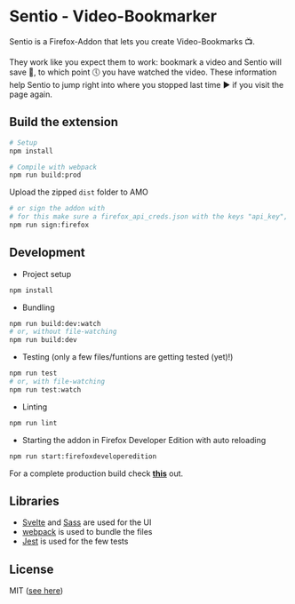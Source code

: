 # Sentio - Video-Bookmarker

Sentio is a Firefox-Addon that lets you create Video-Bookmarks 📺.

They work like you expect them to work: bookmark a video and Sentio will save 💾, to which point 🕔 you have watched the video. These information help Sentio to jump right into where you stopped last time ▶ if you visit the page again.

## Build the extension

```bash
# Setup
npm install

# Compile with webpack
npm run build:prod
```

Upload the zipped `dist` folder to AMO

```bash
# or sign the addon with
# for this make sure a firefox_api_creds.json with the keys "api_key", "api_secret" & "id" is available
npm run sign:firefox
```

## Development

- Project setup

```bash
npm install
```

- Bundling

```bash
npm run build:dev:watch
# or, without file-watching
npm run build:dev
```

- Testing (only a few files/funtions are getting tested (yet)!)

```bash
npm run test
# or, with file-watching
npm run test:watch
```

- Linting

```bash
npm run lint
```

- Starting the addon in Firefox Developer Edition with auto reloading

```bash
npm run start:firefoxdeveloperedition
```

For a complete production build check [**this**](#build-the-extension) out.

## Libraries

- [Svelte](https://svelte.dev/) and [Sass](https://sass-lang.com/) are used for the UI
- [webpack](https://webpack.js.org/) is used to bundle the files
- [Jest](https://jestjs.io/) is used for the few tests

## License

MIT ([see here](https://github.com/Vis17/sentio-video-bookmarker/blob/main/LICENSE))
